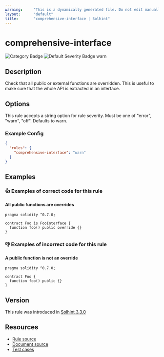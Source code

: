 ```yaml
---
warning:     "This is a dynamically generated file. Do not edit manually."
layout:      "default"
title:       "comprehensive-interface | Solhint"
---
```


# comprehensive-interface
![Category Badge](https://img.shields.io/badge/-Miscellaneous-informational)
![Default Severity Badge warn](https://img.shields.io/badge/Default%20Severity-warn-yellow)

## Description
Check that all public or external functions are overridden. This is useful to make sure that the whole API is extracted in an interface.

## Options
This rule accepts a string option for rule severity. Must be one of "error", "warn", "off". Defaults to warn.

### Example Config
```json
{
  "rules": {
    "comprehensive-interface": "warn"
  }
}
```


## Examples
### 👍 Examples of **correct** code for this rule

#### All public functions are overrides

```solidity
pragma solidity ^0.7.0;

contract Foo is FooInterface {
  function foo() public override {}
}

```

### 👎 Examples of **incorrect** code for this rule

#### A public function is not an override

```solidity
pragma solidity ^0.7.0;

contract Foo {
  function foo() public {}
}

```

## Version
This rule was introduced in [Solhint 3.3.0](https://github.com/protofire/solhint/blob/v3.3.0)

## Resources
- [Rule source](https://github.com/protofire/solhint/blob/master/lib/rules/miscellaneous/comprehensive-interface.js)
- [Document source](https://github.com/protofire/solhint/blob/master/docs/rules/miscellaneous/comprehensive-interface.md)
- [Test cases](https://github.com/protofire/solhint/blob/master/test/rules/miscellaneous/comprehensive-interface.js)
